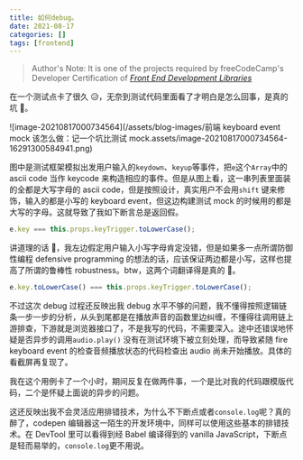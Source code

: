 ```yaml
---
title: 如何debug。
date: 2021-08-17
categories: []
tags: [frontend]
---
```


> Author's Note: It is one of the projects required by freeCodeCamp's Developer Certification of [_Front End Development
> Libraries_](https://www.freecodecamp.org/learn/front-end-development-libraries/#front-end-development-libraries-projects)

在一个测试点卡了很久 😥，无奈到测试代码里面看了才明白是怎么回事，是真的坑 🤬。

![image-20210817000734564](/assets/blog-images/前端 keyboard event mock 该怎么做：记一个坑比测试 mock.assets/image-20210817000734564-16291300584941.png)

图中是测试框架模拟出发用户输入的`keydown`、`keyup`等事件，把`e`这个`Array`中的 ascii code 当作 keycode
来构造相应的事件。但是从图上看，这一串列表里面装的全都是大写字母的 ascii code，但是按照设计，真实用户不会用`shift`
键来修饰，输入的都是小写的 keyboard event，但这边构建测试 mock 的时候用的都是大写的字母。这就导致了我如下断言总是返回假。

```javascript
e.key === this.props.keyTrigger.toLowerCase();
```

讲道理的话 🤔，我左边假定用户输入小写字母肯定没错，但是如果多一点所谓防御性编程 defensive programming
的想法的话，应该保证两边都是小写，这样也提高了所谓的鲁棒性 robustness。btw，这两个词翻译得是真的 💩。

```javascript
e.key.toLowerCase() === this.props.keyTrigger.toLowerCase();
```

不过这次 debug 过程还反映出我 debug
水平不够的问题，我不懂得按照逻辑链条一步一步的分析，从头到尾都是在播放声音的函数里边纠缠，不懂得往调用链上游排查，下游就是浏览器接口了，不是我写的代码，不需要深入。途中还错误地怀疑是否异步的调用`audio.play()`
没有在测试环境下被立刻处理，而导致紧随 fire keyboard event 的检查音频播放状态的代码检查出 audio 尚未开始播放。具体的看截屏再复现了。

我在这个用例卡了一个小时，期间反复在做两件事，一个是比对我的代码跟模版代码，二个是怀疑上面说的异步的问题。

这还反映出我不会灵活应用排错技术，为什么不下断点或者`console.log`呢？真的醉了，codepen 编辑器这一陌生的开发环境中，同样可以使用这些基本的排错技术。在
DevTool 里可以看得到经 Babel 编译得到的 vanilla JavaScript，下断点是轻而易举的，`console.log`更不用说。
